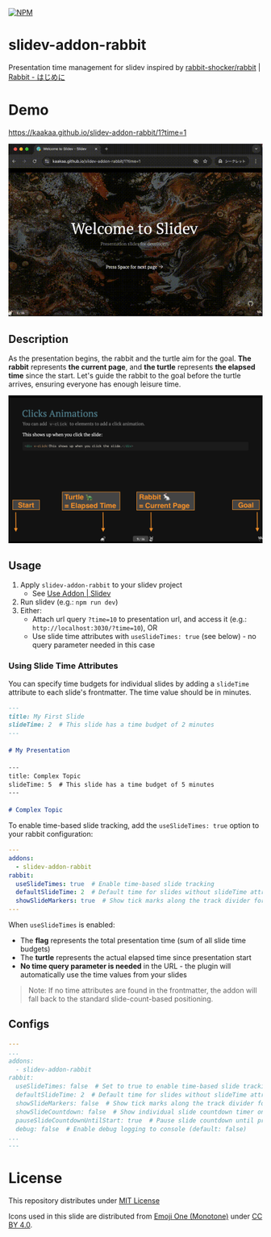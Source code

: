 [![NPM](https://img.shields.io/npm/v/slidev-addon-rabbit)](https://www.npmjs.com/package/slidev-addon-rabbit)
# slidev-addon-rabbit

Presentation time management for slidev inspired by [rabbit\-shocker/rabbit](https://github.com/rabbit-shocker/rabbit/) | [Rabbit \- はじめに](https://rabbit-shocker.org/ja/)

# Demo

https://kaakaa.github.io/slidev-addon-rabbit/1?time=1

![](./assets/screen.gif)

## Description

As the presentation begins, the rabbit and the turtle aim for the goal. **The rabbit** represents **the current page**, and **the turtle** represents **the elapsed time** since the start. Let's guide the rabbit to the goal before the turtle arrives, ensuring everyone has enough leisure time.

![](./assets/description.png)

## Usage

1. Apply `slidev-addon-rabbit` to your slidev project
   - See [Use Addon \| Slidev](https://sli.dev/addons/use.html)
2. Run slidev (e.g.: `npm run dev`)
3. Either:
   - Attach url query `?time=10` to presentation url, and access it (e.g.: `http://localhost:3030/?time=10`), OR
   - Use slide time attributes with `useSlideTimes: true` (see below) - no query parameter needed in this case

### Using Slide Time Attributes

You can specify time budgets for individual slides by adding a `slideTime` attribute to each slide's frontmatter. The time value should be in minutes.

```md
---
title: My First Slide
slideTime: 2  # This slide has a time budget of 2 minutes
---

# My Presentation

---
title: Complex Topic
slideTime: 5  # This slide has a time budget of 5 minutes
---

# Complex Topic
```

To enable time-based slide tracking, add the `useSlideTimes: true` option to your rabbit configuration:

```yaml
---
addons:
  - slidev-addon-rabbit
rabbit:
  useSlideTimes: true  # Enable time-based slide tracking
  defaultSlideTime: 2  # Default time for slides without slideTime attribute (defaults to 2 minutes)
  showSlideMarkers: true  # Show tick marks along the track divider for each slide (defaults to false)
---
```

When `useSlideTimes` is enabled:

- The **flag** represents the total presentation time (sum of all slide time budgets)
- The **turtle** represents the actual elapsed time since presentation start
- **No time query parameter is needed** in the URL - the plugin will automatically use the time values from your slides

> Note: If no time attributes are found in the frontmatter, the addon will fall back to the standard slide-count-based positioning.

## Configs

```yaml
---
...
addons:
  - slidev-addon-rabbit
rabbit:
  useSlideTimes: false  # Set to true to enable time-based slide tracking (default: false)
  defaultSlideTime: 2  # Default time for slides without slideTime attribute (defaults to 2 minutes)
  showSlideMarkers: false  # Show tick marks along the track divider for each slide (default: false)
  showSlideCountdown: false  # Show individual slide countdown timer on rabbit (default: false)
  pauseSlideCountdownUntilStart: true  # Pause slide countdown until presentation starts in wall clock mode (default: true)
  debug: false  # Enable debug logging to console (default: false)
...
---
```

# License

This repository distributes under [MIT License](./LICENSE)

Icons used in this slide are distributed from [Emoji One \(Monotone\)](https://icon-sets.iconify.design/emojione-monotone/) under [CC BY 4.0](https://creativecommons.org/licenses/by/4.0/deed.ja).

